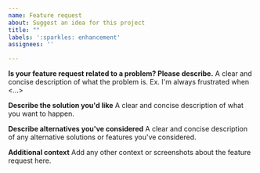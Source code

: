 ```yaml
---
name: Feature request
about: Suggest an idea for this project
title: ""
labels: ':sparkles: enhancement'
assignees: ''

---
```


**Is your feature request related to a problem? Please describe.**
A clear and concise description of what the problem is. Ex. I'm always frustrated when <...>

**Describe the solution you'd like**
A clear and concise description of what you want to happen.

**Describe alternatives you've considered**
A clear and concise description of any alternative solutions or features you've considered.

**Additional context**
Add any other context or screenshots about the feature request here.
